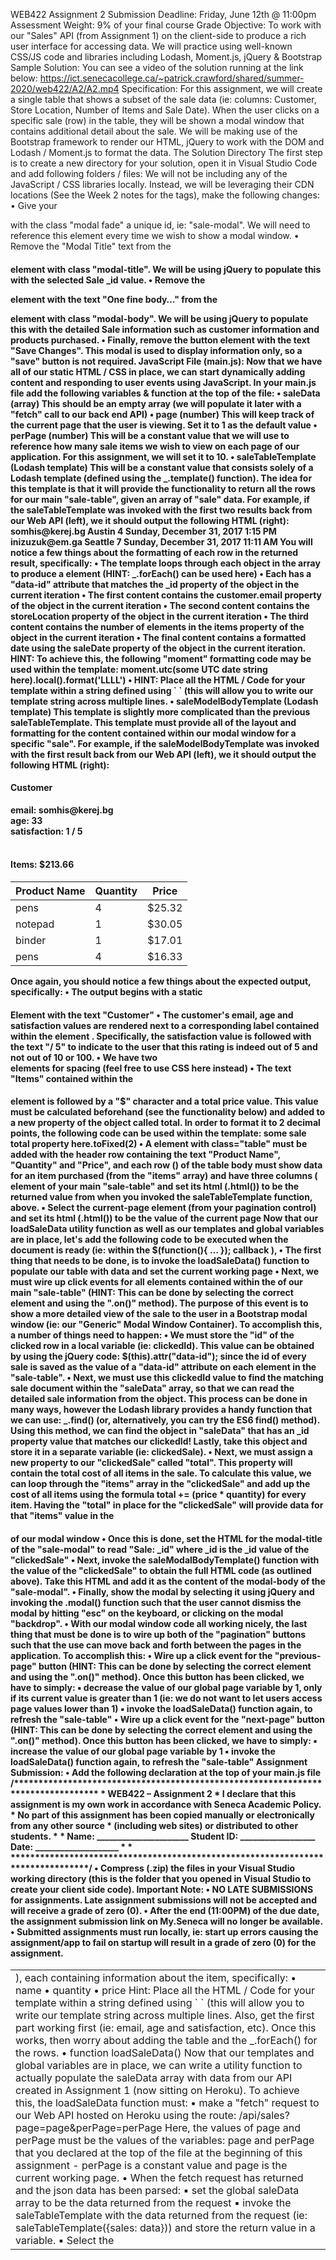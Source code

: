 WEB422 Assignment 2
Submission Deadline:
Friday, June 12th @ 11:00pm
Assessment Weight:
9% of your final course Grade
Objective:
To work with our "Sales" API (from Assignment 1) on the client-side to produce a rich user interface for accessing data. We will practice using well-known CSS/JS code and libraries including Lodash, Moment.js, jQuery & Bootstrap
Sample Solution:
You can see a video of the solution running at the link below:
https://ict.senecacollege.ca/~patrick.crawford/shared/summer-2020/web422/A2/A2.mp4
Specification:
For this assignment, we will create a single table that shows a subset of the sale data (ie: columns: Customer, Store Location, Number of Items and Sale Date). When the user clicks on a specific sale (row) in the table, they will be shown a modal window that contains additional detail about the sale. We will be making use of the Bootstrap framework to render our HTML, jQuery to work with the DOM and Lodash / Moment.js to format the data.
The Solution Directory
The first step is to create a new directory for your solution, open it in Visual Studio Code and add following folders / files:
We will not be including any of the JavaScript / CSS libraries locally. Instead, we will be leveraging their CDN locations (See the Week 2 notes for the <script> and <link> elements necessary to include jQuery, Bootstrap, Lodash and Moment). Note: Remember that the order is important, ie: jQuery should be included before the Bootstrap JavaScript and your main.js file should be included last.
Creating the Static HTML:
Next, we must create some Static HTML as a framework for the dynamic content.
Open your index.html file and add the minimum code required for an HTML5 page (HINT: type ! and then immediately type the tab key to get an HTML 5 skeleton). Once this is complete, include links for:
• The Bootstrap 3.4.1 Minified CSS File (Using the CDN)
• Your main.css file (NOTE: This file will only consist of a single selector (for now) to ensure that your "sale-table" (or whatever you wish to call it causes the cursor to change to a "pointer" whenever a user moves their mouse over a row), ie: #sale-table tr:hover{ cursor:pointer; }
• The jQuery 3.4.1 Slim, Minified JS File (Using the CDN)
• The Bootstrap 3.4.1 Minified JS File (Using the CDN)
• The Lodash 4.17.5 Minified JS File (Using the CDN)
• The Moment (With Locales) 2.24.0 Minified JS File (Using the CDN)
• Your main.js file
With all of our libraries and files in place, we can concentrate on placing the static HTML content on the page. This includes the following:
Navbar
Assignment 2 will use an extremely simplified Bootstrap 3 navbar. Begin by copying the full Default Navbar example HTML code from the official documentation: https://getbootstrap.com/docs/3.4/components/#navbar-default and pasting it as the first element within the <body> of your file.
• Next, proceed to remove all child elements from the "bs-example-navbar-collapse-1" <div> element
• In the (now empty) "bs-example-navbar-collapse-1" <div> element, put back a single navigation item and label it "Sales", ie:
<ul class="nav navbar-nav">
<li class="active"><a href="#">Sales<span class="sr-only">(current)</span></a></li>
</ul>
• Finally, change the "navbar-brand" to be your name
When completed, your navbar should look like the following
Bootstrap Grid System (1 Column)
Since we are leveraging Bootstrap for this assignment, we should make use of their excellent responsive grid system. Beneath the navbar, add the following HTML
• Include a <div> element with the class "container" (so that our content is centered)
• Within the "container", create a <div> with class "row"
• Within the "row", create a <div> with class "col-md-12" (we will only have one column to show our data)
Main Table Skeleton
The main interface that users will interact with to view data in our application is a HTML table consisting of 4 columns: Customer, Store Location, Number of Items and Sale Date. Create this table within your "col-md-12" container according to the following specification:
• The <table> element should have the class "table" and a unique id, ie: "sale-table", since we will be accessing it programmatically from JavaScript
• The <thead> element should contain one row
• The single header row should have 4 table heading elements with the text:
o Customer
o Store Loation
o Number of Items
o Sale Date
• The <tbody> element should be empty
Once your table is in place, your app should look like the following:
Paging Control
Since our "sales" collection contains approximately 5000 documents (more or less if you modified the data during your testing of Assignment 1), we will leverage our Web API's pagination feature when pulling sales from the database (ie: /api/sales?page=1&perPage=10, etc). To give the user some control over which page they wish to see, we must include a primitive pagination control (for this assignment, we will not let them "jump" to a specific page, but instead we will let them go back and forth between the pages in sequence). To accomplish this, we must place the pagination buttons on our page before wiring up their functionality using jQuery:
• Begin by copying the full Pagination HTML code from the official documentation: https://getbootstrap.com/docs/3.4/components/#pagination and pasting it directly underneath your newly created "sale-table".
• Next, delete the list items that contain the numbers 2, 3, 4 and 5 (leaving just 1)
• Give each of the 3 remaining <a> elements (nested within the <li> elements) unique id values such as "previous-page", "current-page" and "next-page" (we will use these id values to add functionality to the links and display the current page)
• Finally, remove the text 1 from the middle link (it will be added dynamically later).
Once your pagination control is in place, your app skeleton should look like the following:
"Generic" Modal Window Container
We will be showing all of our detailed Sale information in a Bootstrap modal window. Since every time we show the modal window, it will have different content (Specific to the Sale that was clicked), we must add an empty, generic modal window to the bottom of our page.
To get the correct HTML to use for your Bootstrap modal window, use the following example from the documentation as a starting point.
Once you have copied and pasted the "modal" HTML into the bottom of your index.html page (ie, before all of your <script></script> tags), make the following changes:
• Give your <div> with the class "modal fade" a unique id, ie: "sale-modal". We will need to reference this element every time we wish to show a modal window.
• Remove the "Modal Title" text from the <h4> element with class "modal-title". We will be using jQuery to populate this with the selected Sale _id value.
• Remove the <p> element with the text "One fine body…" from the <div> element with class "modal-body". We will be using jQuery to populate this with the detailed Sale information such as customer information and products purchased.
• Finally, remove the button element with the text "Save Changes". This modal is used to display information only, so a "save" button is not required.
JavaScript File (main.js):
Now that we have all of our static HTML / CSS in place, we can start dynamically adding content and responding to user events using JavaScript. In your main.js file add the following variables & function at the top of the file:
• saleData (array) This should be an empty array (we will populate it later with a "fetch" call to our back end API)
• page (number) This will keep track of the current page that the user is viewing. Set it to 1 as the default value
• perPage (number) This will be a constant value that we will use to reference how many sale items we wish to view on each page of our application. For this assignment, we will set it to 10.
• saleTableTemplate (Lodash template) This will be a constant value that consists solely of a Lodash template (defined using the _.template() function).
The idea for this template is that it will provide the functionality to return all the rows for our main "sale-table", given an array of "sale" data. For example, if the saleTableTemplate was invoked with the first two results back from our Web API (left), we it should output the following HTML (right):
<tr data-id="5bd761deae323e45a93cdcb3">
<td>somhis@kerej.bg</td>
<td>Austin</td>
<td>4</td>
<td>Sunday, December 31, 2017 1:15 PM</td>
</tr>
<tr data-id="5bd761deae323e45a93cdd61">
<td>inizuzuk@em.ga</td>
<td>Seattle</td>
<td>7</td>
<td>Sunday, December 31, 2017 11:11 AM</td>
</tr>
You will notice a few things about the formatting of each row in the returned result, specifically:
• The template loops through each object in the array to produce a <tr> element (HINT: _.forEach() can be used here)
• Each <tr> has a "data-id" attribute that matches the _id property of the object in the current iteration
• The first <td> content contains the customer.email property of the object in the current iteration
• The second <td> content contains the storeLocation property of the object in the current iteration
• The third <td> content contains the number of elements in the items property of the object in the current iteration
• The final <td> content contains a formatted date using the saleDate property of the object in the current iteration. HINT: To achieve this, the following "moment" formatting code may be used within the template: moment.utc(some UTC date string here).local().format('LLLL')
• HINT: Place all the HTML / Code for your template within a string defined using ` ` (this will allow you to write our template string across multiple lines.
• saleModelBodyTemplate (Lodash template) This template is slightly more complicated than the previous saleTableTemplate. This template must provide all of the layout and formatting for the content contained within our modal window for a specific "sale". For example, if the saleModelBodyTemplate was invoked with the first result back from our Web API (left), we it should output the following HTML (right):
<h4>Customer</h4>
<strong>email:</strong> somhis@kerej.bg<br>
<strong>age:</strong> 33<br>
<strong>satisfaction:</strong> 1 / 5
<br><br>
<h4> Items: $213.66 </h4>
<table class="table">
<thead>
<tr>
<th>Product Name</th>
<th>Quantity</th>
<th>Price</th>
</tr>
</thead>
<tbody>
<tr>
<td>pens</td>
<td>4</td>
<td>$25.32</td>
</tr>
<tr>
<td>notepad</td>
<td>1</td>
<td>$30.05</td>
</tr>
<tr>
<td>binder</td>
<td>1</td>
<td>$17.01</td>
</tr>
<tr>
<td>pens</td>
<td>4</td>
<td>$16.33</td>
</tr>
</tbody>
</table>
Once again, you should notice a few things about the expected output, specifically:
• The output begins with a static <h4> Element with the text "Customer"
• The customer's email, age and satisfaction values are rendered next to a corresponding label contained within the element <strong></strong>. Specifically, the satisfaction value is followed with the text "/ 5" to indicate to the user that this rating is indeed out of 5 and not out of 10 or 100.
• We have two <br> elements for spacing (feel free to use CSS here instead)
• The text "Items" contained within the <h4> element is followed by a "$" character and a total price value. This value must be calculated beforehand (see the functionality below) and added to a new property of the object called total. In order to format it to 2 decimal points, the following code can be used within the template: some sale total property here.toFixed(2)
• A <table> element with class="table" must be added with the header row containing the text "Product Name", "Quantity" and "Price", and each row (<tr>) of the table body must show data for an item purchased (from the "items" array) and have three columns (<td>), each containing information about the item, specifically:
• name
• quantity
• price
Hint: Place all the HTML / Code for your template within a string defined using ` ` (this will allow you to write our template string across multiple lines. Also, get the first part working first (ie: email, age and satisfaction, etc). Once this works, then worry about adding the table and the _.forEach() for the rows.
• function loadSaleData()
Now that our templates and global variables are in place, we can write a utility function to actually populate the saleData array with data from our API created in Assignment 1 (now sitting on Heroku). To achieve this, the loadSaleData function must:
• make a "fetch" request to our Web API hosted on Heroku using the route: /api/sales?page=page&perPage=perPage Here, the values of page and perPage must be the values of the variables: page and perPage that you declared at the top of the file at the beginning of this assignment - perPage is a constant value and page is the current working page.
• When the fetch request has returned and the json data has been parsed:
▪ set the global saleData array to be the data returned from the request
▪ invoke the saleTableTemplate with the data returned from the request (ie: saleTableTemplate({sales: data})) and store the return value in a variable.
▪ Select the <tbody> element of your main "sale-table" and set its html (.html()) to be the returned value from when you invoked the saleTableTemplate function, above.
▪ Select the current-page element (from your pagination control) and set its html (.html()) to be the value of the current page
Now that our loadSaleData utility function as well as our templates and global variables are in place, let's add the following code to be executed when the document is ready (ie: within the $(function(){ … }); callback ),
• The first thing that needs to be done, is to invoke the loadSaleData() function to populate our table with data and set the current working page
• Next, we must wire up click events for all <tr> elements contained within the <tbody> of our main "sale-table" (HINT: This can be done by selecting the correct element and using the ".on()" method).
The purpose of this event is to show a more detailed view of the sale to the user in a Bootstrap modal window (ie: our "Generic" Modal Window Container). To accomplish this, a number of things need to happen:
• We must store the "id" of the clicked row in a local variable (ie: clickedId). This value can be obtained by using the jQuery code: $(this).attr("data-id"); since the id of every sale is saved as the value of a "data-id" attribute on each <tr> element in the "sale-table".
• Next, we must use this clickedId value to find the matching sale document within the "saleData" array, so that we can read the detailed sale information from the object. This process can be done in many ways, however the Lodash library provides a handy function that we can use: _.find() (or, alternatively, you can try the ES6 find() method). Using this method, we can find the object in "saleData" that has an _id property value that matches our clickedId!
Lastly, take this object and store it in a separate variable (ie: clickedSale).
• Next, we must assign a new property to our "clickedSale" called "total". This property will contain the total cost of all items in the sale. To calculate this value, we can loop through the "items" array in the "clickedSale" and add up the cost of all items using the formula total += (price * quantity) for every item. Having the "total" in place for the "clickedSale" will provide data for that "items" value in the <h4> of our modal window
• Once this is done, set the HTML for the modal-title of the "sale-modal" to read "Sale: _id" where _id is the _id value of the "clickedSale"
• Next, invoke the saleModalBodyTemplate() function with the value of the "clickedSale" to obtain the full HTML code (as outlined above). Take this HTML and add it as the content of the modal-body of the "sale-modal".
• Finally, show the modal by selecting it using jQuery and invoking the .modal() function such that the user cannot dismiss the modal by hitting "esc" on the keyboard, or clicking on the modal "backdrop".
• With our modal window code all working nicely, the last thing that must be done is to wire up both of the "pagination" buttons such that the use can move back and forth between the pages in the application. To accomplish this:
• Wire up a click event for the "previous-page" button (HINT: This can be done by selecting the correct element and using the ".on()" method). Once this button has been clicked, we have to simply:
▪ decrease the value of our global page variable by 1, only if its current value is greater than 1 (ie: we do not want to let users access page values lower than 1)
▪ invoke the loadSaleData() function again, to refresh the "sale-table"
• Wire up a click event for the "next-page" button (HINT: This can be done by selecting the correct element and using the ".on()" method). Once this button has been clicked, we have to simply:
▪ increase the value of our global page variable by 1
▪ invoke the loadSaleData() function again, to refresh the "sale-table"
Assignment Submission:
• Add the following declaration at the top of your main.js file /********************************************************************************* * WEB422 – Assignment 2 * I declare that this assignment is my own work in accordance with Seneca Academic Policy. * No part of this assignment has been copied manually or electronically from any other source * (including web sites) or distributed to other students. * * Name: ______________________ Student ID: __________________ Date: ____________________ * * ********************************************************************************/
• Compress (.zip) the files in your Visual Studio working directory (this is the folder that you opened in Visual Studio to create your client side code).
Important Note:
• NO LATE SUBMISSIONS for assignments. Late assignment submissions will not be accepted and will receive a grade of zero (0).
• After the end (11:00PM) of the due date, the assignment submission link on My.Seneca will no longer be available.
• Submitted assignments must run locally, ie: start up errors causing the assignment/app to fail on startup will result in a grade of zero (0) for the assignment.
